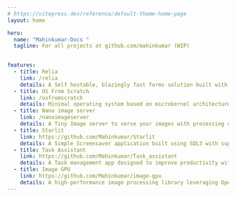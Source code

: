```yaml
---
# https://vitepress.dev/reference/default-theme-home-page
layout: home

hero:
  name: "Mahinkumar-Docs "
  tagline: For all projects at github.com/mahinkumar (WIP)
      

features:
  - title: Relia
    link: /relia
    details: A Self hostable, blazingly fast forms solution built with Rust, Organization and Notes. Scales on demand and includes a built-in load balancer and a suite of server management tools. 
  - title: OS From Scratch 
    link: /osfromscratch
    details: Minimal operating system based on microkernel architecture for RISC-V from scratch aimed to be a learning resource. 
  - title: Nano image server 
    link: /nanoimageserver
    details: A Tiny Image server to serve your images with processing on the fly, designed for small to medium case usage. Use for static image delivery network or as a home image storage server. 
  - title: Starlit
    link: https://github.com/Mahinkumar/Starlit
    details: A Simple Screensaver application built using SDL3 with support for graphics APIs including OpenGL and Vulkan.
  - title: Task Assistant
    link: https://github.com/Mahinkumar/Task_assistant
    details: A Task management app designed to improve productivity with automated Scheduling, Organization and Notes with support for optional AI assistance. 
  - title: Image GPU
    link: https://github.com/Mahinkumar/image-gpu
    details: A high-performance image processing library leveraging OpenCL for GPU acceleration. Built with Rust and OCL crate, this library provides efficient implementations of common image processing operations using the GPU.
---
```


